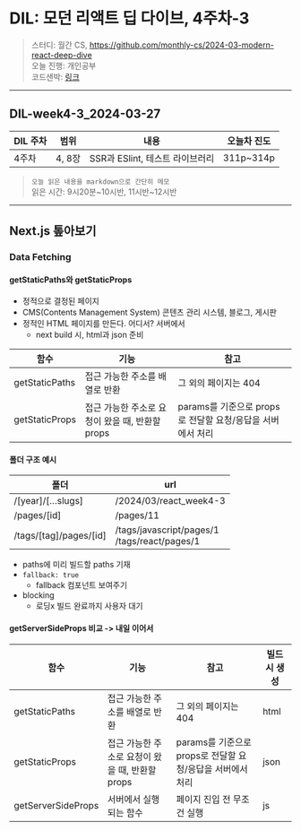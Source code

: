 # DIL: 모던 리액트 딥 다이브, 4주차-3

> 스터디: 월간 CS, https://github.com/monthly-cs/2024-03-modern-react-deep-dive  
> 오늘 진행: 개인공부  
> 코드샌박: [링크](https://codesandbox.io/p/devbox/next-13-study-f2wq8s?file=%2Fpages%2Fnote%2F%5Bid%5D%2Findex.tsx%3A14%2C37)

---

## DIL-week4-3_2024-03-27

| DIL 주차 | 범위   | 내용                            | 오늘차 진도 |
| -------- | ------ | ------------------------------- | ----------- |
| 4주차    | 4, 8장 | SSR과 ESlint, 테스트 라이브러리 | 311p~314p   |

> `오늘 읽은 내용을 markdown으로 간단히 메모`  
> 읽은 시간: 9시20분~10시반, 11시반~12시반

---

## Next.js 톺아보기

### Data Fetching

#### getStaticPaths와 getStaticProps

- 정적으로 결정된 페이지
- CMS(Contents Management System) 콘텐츠 관리 시스템, 블로그, 게시판
- 정적인 HTML 페이지를 만든다. 어디서? 서버에서
  - next build 시, html과 json 준비

| 함수           | 기능                                            | 참고                                                       |
| -------------- | ----------------------------------------------- | ---------------------------------------------------------- |
| getStaticPaths | 접근 가능한 주소를 배열로 반환                  | 그 외의 페이지는 404                                       |
| getStaticProps | 접근 가능한 주소로 요청이 왔을 때, 반환할 props | params를 기준으로 props로 전달할 요청/응답을 서버에서 처리 |

#### 폴더 구조 예시

| 폴더                   | url                                               |
| ---------------------- | ------------------------------------------------- |
| /[year]/[…slugs]       | /2024/03/react_week4-3                            |
| /pages/[id]            | /pages/11                                         |
| /tags/[tag]/pages/[id] | /tags/javascript/pages/1<br/> /tags/react/pages/1 |

- paths에 미리 빌드할 paths 기재
- `fallback: true`
  - fallback 컴포넌트 보여주기
- blocking
  - 로딩x 빌드 완료까지 사용자 대기

#### getServerSideProps 비교 -> 내일 이어서

| 함수               | 기능                                            | 참고                                                       | 빌드 시 생성 |
| ------------------ | ----------------------------------------------- | ---------------------------------------------------------- | ------------ |
| getStaticPaths     | 접근 가능한 주소를 배열로 반환                  | 그 외의 페이지는 404                                       | html         |
| getStaticProps     | 접근 가능한 주소로 요청이 왔을 때, 반환할 props | params를 기준으로 props로 전달할 요청/응답을 서버에서 처리 | json         |
| getServerSideProps | 서버에서 실행되는 함수                          | 페이지 진입 전 무조건 실행                                 | js           |
